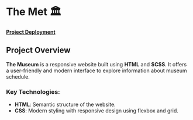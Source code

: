 # The Met 🏛️

[**Project Deployment**](https://ab3mn.github.io/The-Met/index.html)

## Project Overview

**The Museum** is a responsive website built using **HTML** and **SCSS**. It offers a user-friendly and modern interface to explore information about museum schedule.

### Key Technologies:

- **HTML**: Semantic structure of the website.
- **CSS**: Modern styling with responsive design using flexbox and grid.
